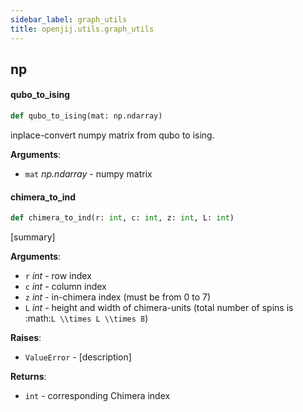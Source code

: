 ```yaml
---
sidebar_label: graph_utils
title: openjij.utils.graph_utils
---
```


## np

#### qubo\_to\_ising

```python
def qubo_to_ising(mat: np.ndarray)
```

inplace-convert numpy matrix from qubo to ising.

**Arguments**:

- `mat` _np.ndarray_ - numpy matrix

#### chimera\_to\_ind

```python
def chimera_to_ind(r: int, c: int, z: int, L: int)
```

[summary]

**Arguments**:

- `r` _int_ - row index
- `c` _int_ - column index
- `z` _int_ - in-chimera index (must be from 0 to 7)
- `L` _int_ - height and width of  chimera-units (total number of spins is :math:`L \\times L \\times 8`)
  

**Raises**:

- `ValueError` - [description]
  

**Returns**:

- `int` - corresponding Chimera index

